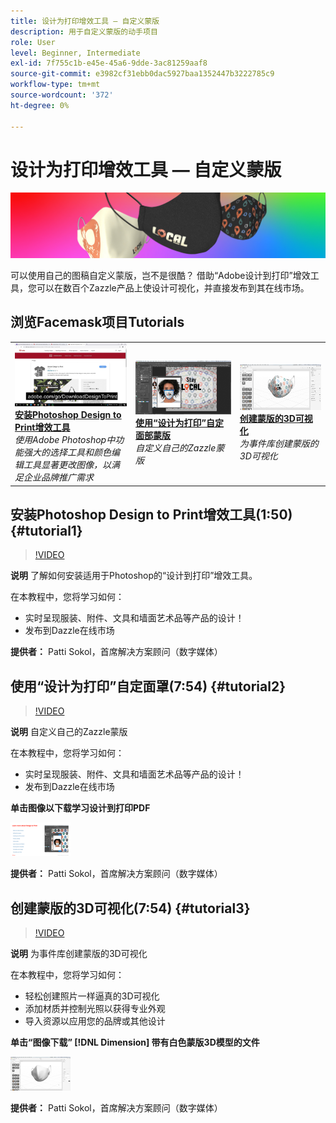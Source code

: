 ```yaml
---
title: 设计为打印增效工具 — 自定义蒙版
description: 用于自定义蒙版的动手项目
role: User
level: Beginner, Intermediate
exl-id: 7f755c1b-e45e-45a6-9dde-3ac81259aaf8
source-git-commit: e3982cf31ebb0dac5927baa1352447b3222785c9
workflow-type: tm+mt
source-wordcount: '372'
ht-degree: 0%

---
```


# 设计为打印增效工具 — 自定义蒙版

![英雄图像教程](../assets/faceMaskSplash.jpg)

可以使用自己的图稿自定义蒙版，岂不是很酷？ 借助“Adobe设计到打印”增效工具，您可以在数百个Zazzle产品上使设计可视化，并直接发布到其在线市场。

## 浏览Facemask项目Tutorials

<table style="table-layout:fixed">
<tr>
 <td>
   <a href="handsonproject.md#tutorial1">
      <img alt="安装Photoshop Design to Print增效工具" src="../assets/d2p_install_sokol_thumbnail.jpg" />
   </a>
    <div>
   <a href="handsonproject.md#tutorial1"><strong>安装Photoshop Design to Print增效工具</strong></a>
    </div>
    <em>使用Adobe Photoshop中功能强大的选择工具和颜色编辑工具显著更改图像，以满足企业品牌推广需求</em>
    <br>
  </td>
  <td>
    <a href="handsonproject.md#tutorial2">
        <img alt="使用“设计为打印”自定面部蒙版" src="../assets/d2p_faceMask_sokol_thumbnail.jpg" />
    </a>
    <div>
    <a href="handsonproject.md#tutorial2"><strong>使用“设计为打印”自定面部蒙版</strong></a>
    </div>
    <em>自定义自己的Zazzle蒙版</em>
    <br>
  </td>
  <td>
    <a href="handsonproject.md#tutorial3">
      <img alt="创建蒙版的3D可视化" src="../assets/DN_faceMaskShare_sokol_thumbnail.jpg" />
   </a>
    <div>
   <a href="handsonproject.md#tutorial3"><strong>创建蒙版的3D可视化</strong></a>
    </div>
    <em>为事件库创建蒙版的3D可视化</em>
    <br>
  </td>
</tr>
</table>

## 安装Photoshop Design to Print增效工具(1:50) {#tutorial1}

>[!VIDEO](https://video.tv.adobe.com/v/327096?hidetitle=true)

**说明**
了解如何安装适用于Photoshop的“设计到打印”增效工具。

在本教程中，您将学习如何：
* 实时呈现服装、附件、文具和墙面艺术品等产品的设计！
* 发布到Dazzle在线市场

**提供者：**
Patti Sokol，首席解决方案顾问（数字媒体）

## 使用“设计为打印”自定面罩(7:54) {#tutorial2}

>[!VIDEO](https://video.tv.adobe.com/v/327097?hidetitle=true)

**说明**
自定义自己的Zazzle蒙版

在本教程中，您将学习如何：
* 实时呈现服装、附件、文具和墙面艺术品等产品的设计！
* 发布到Dazzle在线市场

**单击图像以下载学习设计到打印PDF**

[![了解设计如何打印](../assets/LearnDesigntoPrint_96.png)](../assets/LearnDesigntoPrint.pdf)

**提供者：**
Patti Sokol，首席解决方案顾问（数字媒体）

## 创建蒙版的3D可视化(7:54) {#tutorial3}

>[!VIDEO](https://video.tv.adobe.com/v/327098?hidetitle=true)

**说明**
为事件库创建蒙版的3D可视化

在本教程中，您将学习如何：
* 轻松创建照片一样逼真的3D可视化
* 添加材质并控制光照以获得专业外观
* 导入资源以应用您的品牌或其他设计

**单击“图像下载” [!DNL Dimension] 带有白色蒙版3D模型的文件**

[![比较图像](../assets/whitemask_96.png)](https://stock.adobe.com/search/3d-assets?load_type=search&amp;native_visual_search=&amp;similar_content_id=&amp;is_recent_search=&amp;search_type=usertyped&amp;k=face+mask&amp;asset_id=324075591)

**提供者：**
Patti Sokol，首席解决方案顾问（数字媒体）
